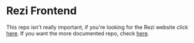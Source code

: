 # Rezi Frontend
This repo isn't really important, if you're looking for the Rezi website click [here](https://www.rezi.one).
If you want the more documented repo, check [here](https://github.com/wamy-dev/reziwebsite).
